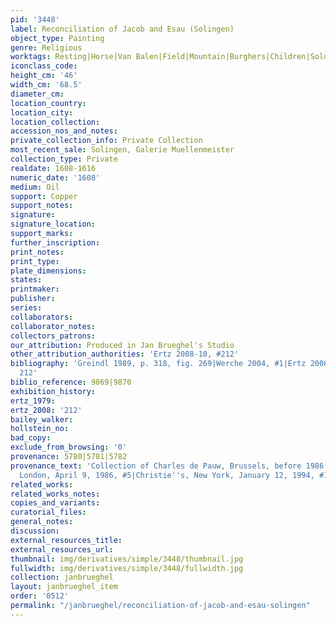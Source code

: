 ```yaml
---
pid: '3448'
label: Reconciliation of Jacob and Esau (Solingen)
object_type: Painting
genre: Religious
worktags: Resting|Horse|Van Balen|Field|Mountain|Burghers|Children|Soldiers|Old Testament
iconclass_code:
height_cm: '46'
width_cm: '68.5'
diameter_cm:
location_country:
location_city:
location_collection:
accession_nos_and_notes:
private_collection_info: Private Collection
most_recent_sale: Solingen, Galerie Muellenmeister
collection_type: Private
realdate: 1608-1616
numeric_date: '1608'
medium: Oil
support: Copper
support_notes:
signature:
signature_location:
support_marks:
further_inscription:
print_notes:
print_type:
plate_dimensions:
states:
printmaker:
publisher:
series:
collaborators:
collaborator_notes:
collectors_patrons:
our_attribution: Produced in Jan Brueghel's Studio
other_attribution_authorities: 'Ertz 2008-10, #212'
bibliography: 'Greindl 1989, p. 318, fig. 269|Werche 2004, #1|Ertz 2008-10, cat. #
  212'
biblio_reference: 9869|9870
exhibition_history:
ertz_1979:
ertz_2008: '212'
bailey_walker:
hollstein_no:
bad_copy:
exclude_from_browsing: '0'
provenance: 5780|5781|5782
provenance_text: 'Collection of Charles de Pauw, Brussels, before 1986|Sotheby''s,
  London, April 9, 1986, #5|Christie''s, New York, January 12, 1994, #125'
related_works:
related_works_notes:
copies_and_variants:
curatorial_files:
general_notes:
discussion:
external_resources_title:
external_resources_url:
thumbnail: img/derivatives/simple/3448/thumbnail.jpg
fullwidth: img/derivatives/simple/3448/fullwidth.jpg
collection: janbrueghel
layout: janbrueghel_item
order: '0512'
permalink: "/janbrueghel/reconciliation-of-jacob-and-esau-solingen"
---
```


